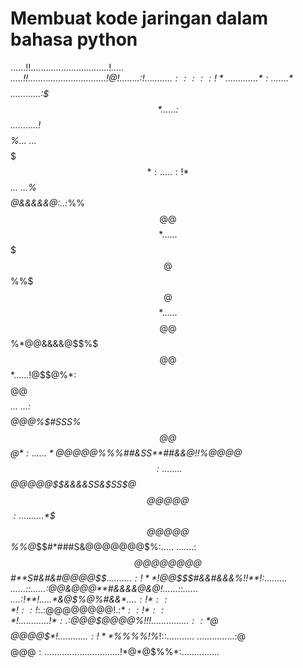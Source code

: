 # Membuat kode jaringan dalam bahasa python
......!!...............................!*.....
.....!$!...............................!@!....
....:$$!...........:::::!*.............*$$:...
....*$$%:........:*$$$%%$$............:$$$*...
...:$$$$%:......:%$$$%%%%$...........!$$$$%...
...*$$$$$$%!::...:!**$$$$$*:.....:!*$$$$$$*...
...%$$$$$@$$%%*!:..:$&&&&&@:..:*%%$$@@$$$$*...
...%$$$$$@%$$%$%%::@&@@@&&&*:!%%$%$$$@$$$$*...
...%$$$$@@%$$%$*$@@&&&&@$$$%*%%%$%$$$@@$$$*...
...!@$$$$@%%$%$%&######%:%$$*:%$$$$$@@$$$$*...
...:$$$$@@@%$$%%&&#SS##%$#SSS%$$$$$$@@$$$@*:..
....*@$$@@@@$%%%##&SS**##&&@!!$%$%$@@@@$$$:...
.....%@$$@@@@@$$&&&&SS&$SS$$%$@$$@@@@@$$$:....
......*$$$$@@@@@$$%%@*$$#*###S&@@@@@@@$%:.....
.......:*$$@@@@@@@@$$#**S#&#&#@@@@$$$%!.......
..........:!**!%&$@@$$$#&&#&&&%!!**!:.........
......::......:@@&@@@**#&&&&@&@!......::......
....:!**!.....*&@$%$@$%#&&$*%@@*.....!*%!.....
....:!*::*!::!$*:.:@@@@@@@@!.:*$*::!*::*!.....
.......!*%*%@$$:.:$@@@$$@@@%:.!@$@%!$!!.......
........::*@$$$%!*$$$@@@@$$$*!%%%@@!::........
............:!**%%%%%*%%$%%%%!%*!::...........
...............:$@$$$%$$$@$@@$:...............
...............!*%%$@$*%$@$%%*:...............
